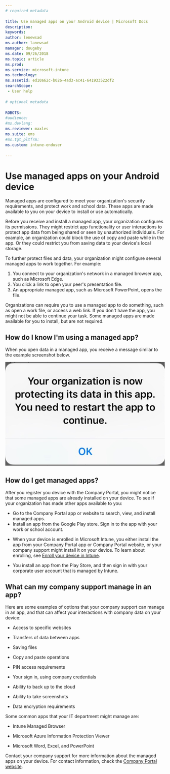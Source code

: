 ```yaml
---
# required metadata

title: Use managed apps on your Android device | Microsoft Docs
description:
keywords:
author: lenewsad
ms.author: lanewsad
manager: dougeby
ms.date: 09/26/2018
ms.topic: article
ms.prod:
ms.service: microsoft-intune
ms.technology:
ms.assetid: ed10a62c-b026-4ad3-ac41-641933522df2
searchScope:
 - User help

# optional metadata

ROBOTS:  
#audience:
#ms.devlang:
ms.reviewer: maxles
ms.suite: ems
#ms.tgt_pltfrm:
ms.custom: intune-enduser

---
```



# Use managed apps on your Android device
Managed apps are configured to meet your organization's security requirements, and protect work and school data. These apps are made available to you on your device to install or use automatically. 

Before you receive and install a managed app, your organization configures its permissions. They might restrict app functionality or user interactions to protect app data from being shared or seen by unauthorized individuals. For example, an organization could block the use of copy and paste while in the app. Or they could restrict you from saving data to your device's local storage.

To further protect files and data, your organization might configure several managed apps to work together. For example:
1. You connect to your organization's network in a managed browser app, such as Microsoft Edge.
2. You click a link to open your peer's presentation file.
3. An appropriate managed app, such as Microsoft PowerPoint, opens the file.

Organizations can require you to use a managed app to do something, such as open a work file, or access a web link. If you don't have the app, you might not be able to continue your task. Some managed apps are made available for you to install, but are not required.

## How do I know I'm using a managed app?
When you open data in a managed app, you receive a message similar to the example screenshot below. 

![open-managed-apps-message](./media/managed-apps-message.png)

## How do I get managed apps?
After you register you device with the Company Portal, you might notice that some managed apps are already installed on your device. To see if your organization has made other apps available to you:  
* Go to the Company Portal app or website to search, view, and install managed apps.
* Install an app from the Google Play store. Sign in to the app with your work or school account.

-   When your device is enrolled in Microsoft Intune, you either install the app from your Company Portal app or Company Portal website, or your company support might install it on your device. To learn about enrolling, see [Enroll your device in Intune](enroll-your-device-in-Intune-android.md).

-   You install an app from the Play Store, and then sign in with your corporate user account that is managed by Intune.

## What can my company support manage in an app?
Here are some examples of options that your company support can manage in an app, and that can affect your interactions with company data on your device:

-   Access to specific websites

-   Transfers of data between apps

-   Saving files

-   Copy and paste operations

-   PIN access requirements

-   Your sign in, using company credentials

-   Ability to back up to the cloud

-   Ability to take screenshots

-   Data encryption requirements

Some common apps that your IT department might manage are:

-   Intune Managed Browser

-   Microsoft Azure Information Protection Viewer

-   Microsoft Word, Excel, and PowerPoint

Contact your company support for more information about the managed apps on your device. For contact information, check the [Company Portal website](https://go.microsoft.com/fwlink/?linkid=2010980).

